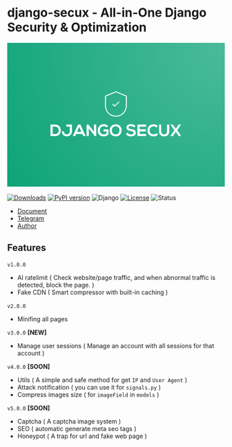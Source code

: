 # django-secux - All-in-One Django Security & Optimization

![django-secux](https://raw.githubusercontent.com/xo-aria/django-secux/refs/heads/main/django-secux.png)

[![Downloads](https://pepy.tech/badge/django-secux)](https://pepy.tech/project/django-secux)
[![PyPI version](https://img.shields.io/pypi/v/django-secux.svg)](https://pypi.org/project/django-secux/)
![Django](https://img.shields.io/badge/Django-3.2%20|%204.2%20|%205.0-green?logo=django)
[![License](https://img.shields.io/github/license/xo-aria/django-secux)](https://github.com/xo-aria/django-secux/blob/main/LICENSE)
![Status](https://img.shields.io/badge/status-active-brightgreen)

- [Document](https://xo-aria.github.io/django-secux/doc/) 
- [Telegram](https://t.me/xo_community_dev)
- [Author](https://t.me/ghanon_dar)

## Features
`v1.0.0`
- AI ratelimit ( Check website/page traffic, and when abnormal traffic is detected, block the page. )
- Fake CDN ( Smart compressor with built-in caching )

`v2.0.0`
- Minifing all pages

`v3.0.0` **[NEW]**
- Manage user sessions ( Manage an account with all sessions for that account )

`v4.0.0` **[SOON]**
- Utils ( A simple and safe method for get `IP` and `User Agent` )
- Attack notification ( you can use it for `signals.py` )
- Compress images size ( for `imageField` in `models` )

`v5.0.0` **[SOON]**
- Captcha ( A captcha image system )
- SEO ( automatic generate meta seo tags )
- Honeypot ( A trap for url and fake web page )
